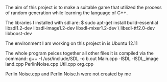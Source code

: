 The aim of this project is to make a suitable game that utilized the process of random generation while learning the language of C++.

The libraries I installed with sdl are: 
$ sudo apt-get install build-essential libsdl1.2-dev libsdl-image1.2-dev libsdl-mixer1.2-dev \ 
libsdl-ttf2.0-dev libboost-dev

The environment I am working on this project in is Ubuntu 12.11

The whole program peices together all other files it is compiled via the command:
g++ -I /usr/include/SDL -o b.out Main.cpp -lSDL -lSDL_image land.cpp PerlinNoise.cpp Util.cpp org.cpp

Perlin Noise.cpp and Perlin Noise.h were not created by me